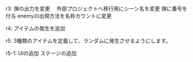 
r3:
	弾の出力を変更　
	外部プロジェクトへ移行用にシーン名を変更
	弾に番号を付与
	enemyの出現方法を名称カウントに変更

r4:
	アイテムの発生を追加

r5:
	3種類のアイテムを定義して、ランダムに発生させるようにします。

r5-1:
	UIの追加
	ステージの追加
